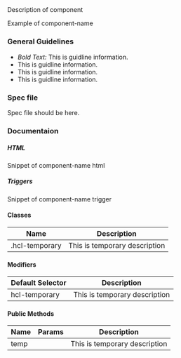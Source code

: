 
## <component-name>

Description of component

Example of component-name



### General Guidelines

- _Bold Text:_ This is guidline information.
- This is guidline information.
- This is guidline information.
- This is guidline information.



### Spec file

Spec file should be here.



### Documentaion

##### HTML

Snippet of component-name html

##### Triggers

Snippet of component-name trigger

#### Classes

| Name           | Description                   |
| -------------- | ----------------------------- |
| .hcl-temporary | This is temporary description |

#### Modifiers

| Default Selector | Description                   |
| ---------------- | ----------------------------- |
| hcl-temporary    | This is temporary description |

#### Public Methods

| Name | Params | Description                   |
| ---- | ------ | ----------------------------- |
| temp |        | This is temporary description |
